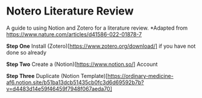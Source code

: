 # Notero Literature Review
A guide to using Notion and Zotero for a literature review. *Adapted from https://www.nature.com/articles/d41586-022-01878-7

**Step One**
Install (Zotero)[https://www.zotero.org/download/] if you have not done so already

**Step Two**
Create a (Notion)[https://www.notion.so/] Account

**Step Three**
Duplicate (Notion Template)[https://ordinary-medicine-af6.notion.site/b51ba13dcb51435cb0fc3d6d69592b7b?v=d4483d14e59f46459f7948f067aeda70]
